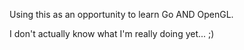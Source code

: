 Using this as an opportunity to learn Go AND OpenGL.

I don't actually know what I'm really doing yet... ;)